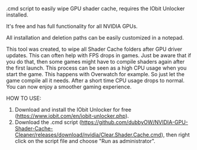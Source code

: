 .cmd script to easily wipe GPU shader cache, requires the IObit Unlocker installed.

It's free and has full functionality for all NVIDIA GPUs.

All installation and deletion paths can be easily customized in a notepad.

This tool was created, to wipe all Shader Cache folders after GPU driver updates. This can often help with FPS drops in games.
Just be aware that if you do that, then some games might have to compile shaders again after the first launch. This process can be seen as a high CPU usage when you start the game. This happens with Overwatch for example. So just let the game compile all it needs. After a short time CPU usage drops to normal. You can now enjoy a smoother gaming experience.

HOW TO USE:
1. Download and install the IObit Unlocker for free (https://www.iobit.com/en/iobit-unlocker.php).
2. Download the .cmd script (https://github.com/dubbyOW/NVIDIA-GPU-Shader-Cache-Cleaner/releases/download/nvidia/Clear.Shader.Cache.cmd), then right click on the script file and choose "Run as administrator".
